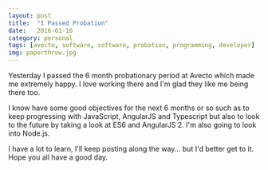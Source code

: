 ```yaml
---
layout: post
title:  "I Passed Probation"
date:   2016-01-16
category: personal
tags: [avecto, software, software, probation, programming, developer]
img: paperthrow.jpg
---
```


Yesterday I passed the 6 month probationary period at Avecto which made me extremely happy. I love working there and I'm glad they like me being there too. 

I know have some good objectives for the next 6 months or so such as to keep progressing with JavaScript, AngularJS and Typescript but also to look to the future by taking a look at ES6 and AngularJS 2. I'm also going to look into Node.js.

I have a lot to learn, I'll keep posting along the way... but I'd better get to it. Hope you all have a good day.